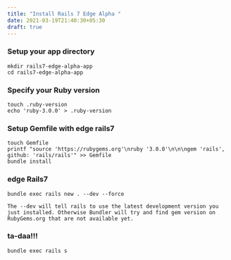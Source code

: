 ```yaml
---
title: "Install Rails 7 Edge Alpha "
date: 2021-03-19T21:40:30+05:30
draft: true
---
```


### Setup your app directory

    mkdir rails7-edge-alpha-app
    cd rails7-edge-alpha-app
  
### Specify your Ruby version
    touch .ruby-version
    echo 'ruby-3.0.0' > .ruby-version

### Setup Gemfile with edge rails7
    touch Gemfile
    printf "source 'https://rubygems.org'\nruby '3.0.0'\n\n\ngem 'rails', github: 'rails/rails'" >> Gemfile
    bundle install

### edge Rails7
  
    bundle exec rails new . --dev --force
  
  ```The --dev will tell rails to use the latest development version you just installed. Otherwise Bundler will try and find gem version on RubyGems.org that are not available yet.```
  
### ta-daa!!!

    bundle exec rails s

